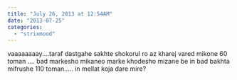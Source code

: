 ```yaml
---
title: "July 26, 2013 at 12:54AM"
date: "2013-07-25"
categories: 
  - "strixmood"
---
```


vaaaaaaaay....taraf dastgahe sakhte shokorul ro az kharej vared mikone 60 toman .... bad markesho mikaneo marke khodesho mizane be in bad bakhta mifrushe 110 toman..... in mellat koja dare mire?
